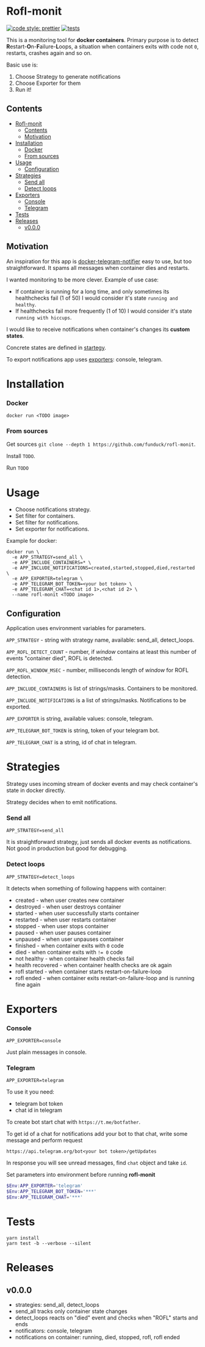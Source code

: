 # Rofl-monit

[![code style: prettier](https://img.shields.io/badge/code_style-prettier-ff69b4.svg?style=flat-square)](https://github.com/prettier/prettier)
[![tests](https://github.com/funduck/jybid/actions/workflows/main.yml/badge.svg)](https://github.com/funduck/rofl-monit/blob/main/.github/workflows/node.js.yml)

This is a monitoring tool for **docker containers**. Primary purpose is to detect **R**estart-**O**n-**F**ailure-**L**oops, a situation when containers exits with code not `0`, restarts, crashes again and so on.

Basic use is:

1. Choose Strategy to generate notifications
2. Choose Exporter for them
3. Run it!

## Contents

- [Rofl-monit](#rofl-monit)
  - [Contents](#contents)
  - [Motivation](#motivation)
- [Installation](#installation)
  - [Docker](#docker)
  - [From sources](#from-sources)
- [Usage](#usage)
  - [Configuration](#configuration)
- [Strategies](#strategies)
  - [Send all](#send-all)
  - [Detect loops](#detect-loops)
- [Exporters](#exporters)
  - [Console](#console)
  - [Telegram](#telegram)
- [Tests](#tests)
- [Releases](#releases)
  - [v0.0.0](#v000)

## Motivation

An inspiration for this app is [docker-telegram-notifier](https://github.com/arefaslani/docker-telegram-notifier) easy to use, but too straightforward. It spams all messages when container dies and restarts.

I wanted monitoring to be more clever.
Example of use case:

- If container is running for a long time, and only sometimes its healthchecks fail (1 of 50) I would consider it's state `running and healthy`.
- If healthchecks fail more frequently (1 of 10) I would consider it's state `running with hiccups`.

I would like to receive notifications when container's changes its **custom states**.

Concrete states are defined in [startegy](#strategies).

To export notifications app uses [exporters](#exporters): console, telegram.

# Installation

### Docker

`docker run <TODO image>`

### From sources

Get sources `git clone --depth 1 https://github.com/funduck/rofl-monit`.

Install `TODO`.

Run `TODO`

# Usage

- Choose notifications strategy.
- Set filter for containers.
- Set filter for notifications.
- Set exporter for notifications.

Example for docker:

```
docker run \
  -e APP_STRATEGY=send_all \
  -e APP_INCLUDE_CONTAINERS=* \
  -e APP_INCLUDE_NOTIFICATIONS=created,started,stopped,died,restarted \
  -e APP_EXPORTER=telegram \
  -e APP_TELEGRAM_BOT_TOKEN=<your bot token> \
  -e APP_TELEGRAM_CHAT=<chat id 1>,<chat id 2> \
  --name rofl-monit <TODO image>
```

## Configuration

Application uses environment variables for parameters.

`APP_STRATEGY` - string with strategy name, available: send_all, detect_loops.

`APP_ROFL_DETECT_COUNT` - number, if _window_ contains at least this number of events "container died", ROFL is detected.

`APP_ROFL_WINDOW_MSEC` - number, milliseconds length of _window_ for ROFL detection.

`APP_INCLUDE_CONTAINERS` is list of strings/masks. Containers to be monitored.

`APP_INCLUDE_NOTIFICATIONS` is a list of strings/masks. Notifications to be exported.

`APP_EXPORTER` is string, available values: console, telegram.

`APP_TELEGRAM_BOT_TOKEN` is string, token of your telegram bot.

`APP_TELEGRAM_CHAT` is a string, id of chat in telegram.

# Strategies

Strategy uses incoming stream of docker events and may check container's state in docker directly.

Strategy decides when to emit notifications.

### Send all

`APP_STRATEGY=send_all`

It is straightforward strategy, just sends all docker events as notifications. Not good in production but good for debugging.

### Detect loops

`APP_STRATEGY=detect_loops`

It detects when something of following happens with container:

- created - when user creates new container
- destroyed - when user destroys container
- started - when user successfully starts container
- restarted - when user restarts container
- stopped - when user stops container
- paused - when user pauses container
- unpaused - when user unpauses container
- finished - when container exits with `0` code
- died - when container exits with `!= 0` code
- not healthy - when container health checks fail
- health recovered - when container health checks are ok again
- rofl started - when container starts restart-on-failure-loop
- rofl ended - when container exits restart-on-failure-loop and is running fine again

# Exporters

### Console

`APP_EXPORTER=console`

Just plain messages in console.

### Telegram

`APP_EXPORTER=telegram`

To use it you need:

- telegram bot token
- chat id in telegram

To create bot start chat with `https://t.me/botfather`.

To get id of a chat for notifications add your bot to that chat, write some message and perform request

```
https://api.telegram.org/bot<your bot token>/getUpdates
```

In response you will see unread messages, find `chat` object and take `id`.

Set parameters into environment before running **rofl-monit**

```PowerShell
$Env:APP_EXPORTER='telegram'
$Env:APP_TELEGRAM_BOT_TOKEN='***'
$Env:APP_TELEGRAM_CHAT='***'
```

# Tests

```
yarn install
yarn test -b --verbose --silent
```

# Releases

## v0.0.0

- strategies: send_all, detect_loops
- send_all tracks only container state changes
- detect_loops reacts on "died" event and checks when "ROFL" starts and ends
- notificators: console, telegram
- notifications on container: running, died, stopped, rofl, rofl ended
